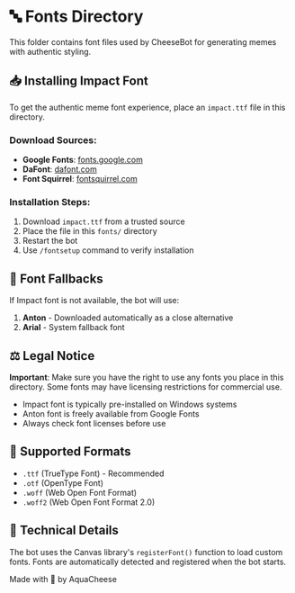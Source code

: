 # 🔤 Fonts Directory

This folder contains font files used by CheeseBot for generating memes with authentic styling.

## 📥 Installing Impact Font

To get the authentic meme font experience, place an `impact.ttf` file in this directory.

### Download Sources:
- **Google Fonts**: [fonts.google.com](https://fonts.google.com)
- **DaFont**: [dafont.com](https://dafont.com)
- **Font Squirrel**: [fontsquirrel.com](https://fontsquirrel.com)

### Installation Steps:
1. Download `impact.ttf` from a trusted source
2. Place the file in this `fonts/` directory
3. Restart the bot
4. Use `/fontsetup` command to verify installation

## 🎨 Font Fallbacks

If Impact font is not available, the bot will use:
1. **Anton** - Downloaded automatically as a close alternative
2. **Arial** - System fallback font

## ⚖️ Legal Notice

**Important**: Make sure you have the right to use any fonts you place in this directory. Some fonts may have licensing restrictions for commercial use.

- Impact font is typically pre-installed on Windows systems
- Anton font is freely available from Google Fonts
- Always check font licenses before use

## 📁 Supported Formats

- `.ttf` (TrueType Font) - Recommended
- `.otf` (OpenType Font)
- `.woff` (Web Open Font Format)
- `.woff2` (Web Open Font Format 2.0)

## 🔧 Technical Details

The bot uses the Canvas library's `registerFont()` function to load custom fonts. Fonts are automatically detected and registered when the bot starts.

Made with 🧀 by AquaCheese
